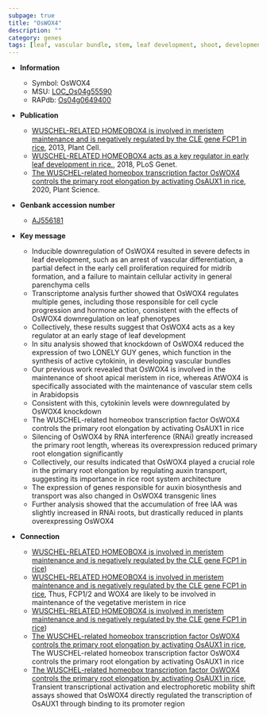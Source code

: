 ```yaml
---
subpage: true
title: "OsWOX4"
description: ""
category: genes
tags: [leaf, vascular bundle, stem, leaf development, shoot, development, cytokinin, meristem, cell cycle, cell proliferation, shoot apical meristem, transcription factor, root, auxin, root elongation, architecture, iaa, auxin transport, primary root, IAA, auxin biosynthesis, root length, root system architecture]
---
```


* **Information**  
    + Symbol: OsWOX4  
    + MSU: [LOC_Os04g55590](http://rice.plantbiology.msu.edu/cgi-bin/ORF_infopage.cgi?orf=LOC_Os04g55590)  
    + RAPdb: [Os04g0649400](http://rapdb.dna.affrc.go.jp/viewer/gbrowse_details/irgsp1?name=Os04g0649400)  

* **Publication**  
    + [WUSCHEL-RELATED HOMEOBOX4 is involved in meristem maintenance and is negatively regulated by the CLE gene FCP1 in rice](http://www.ncbi.nlm.nih.gov/pubmed?term=WUSCHEL-RELATED+HOMEOBOX4+is+involved+in+meristem+maintenance+and+is+negatively+regulated+by+the+CLE+gene+FCP1+in+rice%5BTitle%5D), 2013, Plant Cell.
    + [WUSCHEL-RELATED HOMEOBOX4 acts as a key regulator in early leaf development in rice.](http://www.ncbi.nlm.nih.gov/pubmed?term=WUSCHEL-RELATED+HOMEOBOX4+acts+as+a+key+regulator+in+early+leaf+development+in+rice.%5BTitle%5D), 2018, PLoS Genet.
    + [The WUSCHEL-related homeobox transcription factor OsWOX4 controls the primary root elongation by activating OsAUX1 in rice](http://www.ncbi.nlm.nih.gov/pubmed?term=The+WUSCHEL-related+homeobox+transcription+factor+OsWOX4+controls+the+primary+root+elongation+by+activating+OsAUX1+in+rice%5BTitle%5D), 2020, Plant Science.

* **Genbank accession number**  
    + [AJ556181](http://www.ncbi.nlm.nih.gov/nuccore/AJ556181)

* **Key message**  
    + Inducible downregulation of OsWOX4 resulted in severe defects in leaf development, such as an arrest of vascular differentiation, a partial defect in the early cell proliferation required for midrib formation, and a failure to maintain cellular activity in general parenchyma cells
    + Transcriptome analysis further showed that OsWOX4 regulates multiple genes, including those responsible for cell cycle progression and hormone action, consistent with the effects of OsWOX4 downregulation on leaf phenotypes
    + Collectively, these results suggest that OsWOX4 acts as a key regulator at an early stage of leaf development
    + In situ analysis showed that knockdown of OsWOX4 reduced the expression of two LONELY GUY genes, which function in the synthesis of active cytokinin, in developing vascular bundles
    + Our previous work revealed that OsWOX4 is involved in the maintenance of shoot apical meristem in rice, whereas AtWOX4 is specifically associated with the maintenance of vascular stem cells in Arabidopsis
    + Consistent with this, cytokinin levels were downregulated by OsWOX4 knockdown
    + The WUSCHEL-related homeobox transcription factor OsWOX4 controls the primary root elongation by activating OsAUX1 in rice
    + Silencing of OsWOX4 by RNA interference (RNAi) greatly increased the primary root length, whereas its overexpression reduced primary root elongation significantly
    + Collectively, our results indicated that OsWOX4 played a crucial role in the primary root elongation by regulating auxin transport, suggesting its importance in rice root system architecture
    + The expression of genes responsible for auxin biosynthesis and transport was also changed in OsWOX4 transgenic lines
    + Further analysis showed that the accumulation of free IAA was slightly increased in RNAi roots, but drastically reduced in plants overexpressing OsWOX4

* **Connection**  
    + [WUSCHEL-RELATED HOMEOBOX4 is involved in meristem maintenance and is negatively regulated by the CLE gene FCP1 in rice](FCP2))
    + [WUSCHEL-RELATED HOMEOBOX4 is involved in meristem maintenance and is negatively regulated by the CLE gene FCP1 in rice](http://www.ncbi.nlm.nih.gov/pubmed?term=WUSCHEL-RELATED+HOMEOBOX4+is+involved+in+meristem+maintenance+and+is+negatively+regulated+by+the+CLE+gene+FCP1+in+rice%5BTitle%5D), Thus, FCP1/2 and WOX4 are likely to be involved in maintenance of the vegetative meristem in rice
    + [WUSCHEL-RELATED HOMEOBOX4 is involved in meristem maintenance and is negatively regulated by the CLE gene FCP1 in rice](FCP2))
    + [The WUSCHEL-related homeobox transcription factor OsWOX4 controls the primary root elongation by activating OsAUX1 in rice](http://www.ncbi.nlm.nih.gov/pubmed?term=The+WUSCHEL-related+homeobox+transcription+factor+OsWOX4+controls+the+primary+root+elongation+by+activating+OsAUX1+in+rice%5BTitle%5D), The WUSCHEL-related homeobox transcription factor OsWOX4 controls the primary root elongation by activating OsAUX1 in rice
    + [The WUSCHEL-related homeobox transcription factor OsWOX4 controls the primary root elongation by activating OsAUX1 in rice](http://www.ncbi.nlm.nih.gov/pubmed?term=The+WUSCHEL-related+homeobox+transcription+factor+OsWOX4+controls+the+primary+root+elongation+by+activating+OsAUX1+in+rice%5BTitle%5D),  Transient transcriptional activation and electrophoretic mobility shift assays showed that OsWOX4 directly regulated the transcription of OsAUX1 through binding to its promoter region




